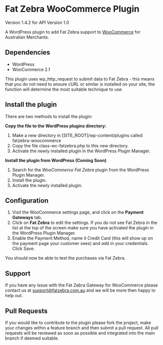 Fat Zebra WooCommerce Plugin
============================

Version 1.4.2 for API Version 1.0

A WordPress plugin to add Fat Zebra support to [WooCommerce](http://www.woothemes.com/woocommerce/) for Australian Merchants.

Dependencies
------------

 * WordPress
 * WooCommerce 2.1

This plugin uses wp_http_request to submit data to Fat Zebra - this means that you do not need to ensure cURL or similar is installed on your site, the function will determine the most suitable technique to use.


Install the plugin
---------------------
There are two methods to install the plugin:

**Copy the file to the WordPress plugins directory:**
 
 
 1. Make a new directory in [SITE_ROOT]/wp-content/plugins called fatzebra-woocommerce
 2. Copy the file class-wc-fatzebra.php to this new directory.
 3. Activate the newly installed plugin in the WordPress Plugin Manager.

**Install the plugin from WordPress (Coming Soon)**

 1. Search for the *WooCommerce Fat Zebra* plugin from the WordPress Plugin Manager.
 2. Install the plugin.
 3. Activate the newly installed plugin.


Configuration
-------------

1. Visit the WooCommerce settings page, and click on the **Payment Gateways** tab.
2. Click on **Fat Zebra** to edit the settings. If you do not see Fat Zebra in the list at the top of the screen make sure you have activated the plugin in the WordPress Plugin Manager.
3. Enable the Payment Method, name it Credit Card (this will show up on the payment page your customer sees) and add in your credentials. Click Save.

You should now be able to test the purchases via Fat Zebra.

Support
-------
If you have any issue with the Fat Zebra Gateway for WooCommerce please contact us at support@fatzebra.com.au and we will be more then happy to help out.

Pull Requests
-------------
If you would like to contribute to the plugin please fork the project, make your changes within a feature branch and then submit a pull request. All pull requests will be reviewed as soon as possible and integrated into the main branch if deemed suitable.
